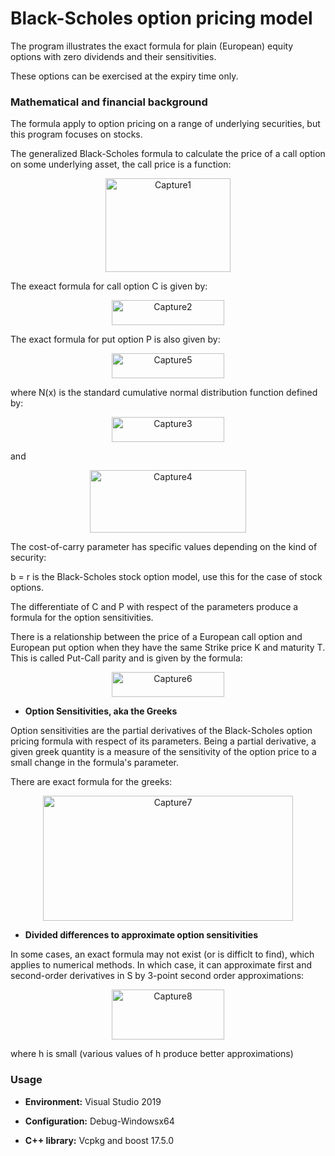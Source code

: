 # Black-Scholes option pricing model

The program illustrates the exact formula for plain (European) equity options  with zero dividends and their sensitivities.

These options can be exercised at the expiry time only.

### Mathematical and financial background

The formula apply to option pricing on a range of underlying securities, but this program focuses on stocks.

The generalized Black-Scholes formula to calculate the price of a call option on some underlying asset, the call price is a function:

<p align="center"><img src="https://github.com/SaraPeyko/EuropeanOptionPricing/blob/master/Captures/Capture1.JPG" width="200" height="150" alt="Capture1"></p>

The exeact formula for call option C is given by:

<p align="center"><img src="https://github.com/SaraPeyko/EuropeanOptionPricing/blob/master/Captures/Capture2.JPG" width="180" height="40" alt="Capture2"></p>


The exact formula for put option P is also  given by:

<p align="center"><img src="https://github.com/SaraPeyko/EuropeanOptionPricing/blob/master/Captures/Capture5.JPG" width="180" height="40" alt="Capture5"></p>

where N(x) is the standard cumulative normal distribution function defined by:

<p align="center"><img src="https://github.com/SaraPeyko/EuropeanOptionPricing/blob/master/Captures/Capture3.JPG" width="180" height="40" alt="Capture3"></p>

and

<p align="center"><img src="https://github.com/SaraPeyko/EuropeanOptionPricing/blob/master/Captures/Capture4.JPG" width="250" height="100" alt="Capture4"></p>

The cost-of-carry parameter has specific values depending on the kind of security: 

b = r is the Black-Scholes stock option model, use this for the case of stock options.

The differentiate of C and P with respect of the parameters produce a formula for the option sensitivities. 

There is a relationship between the price of a European call option and European put option when they have the same Strike price K and maturity T. This is called Put-Call parity and is given by the formula:

<p align="center"><img src="https://github.com/SaraPeyko/EuropeanOptionPricing/blob/master/Captures/Capture6.JPG" width="180" height="40" alt="Capture6"></p>

* **Option Sensitivities, aka the Greeks**

 Option sensitivities are the partial derivatives of the Black-Scholes option pricing formula with respect of its parameters. Being a partial derivative, a given greek quantity is a measure of the sensitivity of the option price to a small change in the formula's parameter. 
 
 There are exact formula for the greeks:
 
<p align="center"><img src="https://github.com/SaraPeyko/EuropeanOptionPricing/blob/master/Captures/Capture7.JPG" width="400" height="200" alt="Capture7"></p>
 
 * **Divided differences to approximate option sensitivities**
 
 In some cases, an exact formula may not exist (or is difficlt to find), which applies to numerical methods. In which case, it can approximate first and second-order derivatives in S by 3-point second order approximations:
 
<p align="center"><img src="https://github.com/SaraPeyko/EuropeanOptionPricing/blob/master/Captures/Capture8.JPG" width="180" height="80" alt="Capture8"></p>
 
 where  h is small (various values of h produce better approximations)

### Usage

* **Environment:** Visual Studio 2019 

* **Configuration:** Debug-Windowsx64

* **C++ library:** Vcpkg and boost 17.5.0

